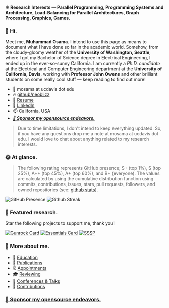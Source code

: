 #### ⚛️ Research Interests — Parallel Programming, Programming Systems and Architecture, Load-Balancing for Parallel Architectures, Graph Processing, Graphics, Games.

### :wave: Hi.
Meet me, **Muhammad Osama**. I intend to use this page as means to document what I have done so far in the academic world. Somehow, from the cloudy-gloomy weather of the **University of Washington, Seattle**, where I got my Bachelor of Science degree in Electrical Engineering, I ended up in the ever-so-sunny California. I am currently a *Ph.D. candidate* at the Electrical and Computer Engineering department at the **University of California, Davis**, working with **Professor John Owens** and other brilliant students on some really cool stuff — keep reading to find out more!

* 🎴 mosama at ucdavis dot edu
* 🔥 [github/neoblizz](https://github.com/neoblizz/neoblizz/wiki)
* :purple_heart: [Resume](https://drive.google.com/file/d/1dLBFb66X3oLZ64fU098J1tAPkoFiotyt/view?usp=sharing)
* :pushpin: [LinkedIn](https://www.linkedin.com/in/muhammado/)
* :mailbox: California, USA
* _**[🐋 Sponsor my opensource endeavors.](https://github.com/sponsors/neoblizz)**_

> Due to time limitations, I don't intend to keep everything updated. So, if you have any questions drop me a note at mosama at ucdavis dot edu. I would love to chat about anything related to my research interests.

### :sun_with_face: At glance.
> The following rating represents GitHub presence; S+ (top 1%), S (top 25%), A++ (top 45%), A+ (top 60%), and B+ (everyone). The values are calculated by using the cumulative distribution function using commits, contributions, issues, stars, pull requests, followers, and owned repositories (see: [github stats](https://github.com/anuraghazra/github-readme-stats)).

![GitHub Presence](https://github-readme-stats.vercel.app/api?username=neoblizz&count_private=true&show_icons=true&theme=dracula)
![Github Streak](https://github-readme-streak-stats.herokuapp.com/?user=neoblizz&theme=dracula)

### :mushroom: Featured research.
Star the following projects to support me, thank you!

[![Gunrock Card](https://github-readme-stats.vercel.app/api/pin?username=gunrock&repo=gunrock&theme=dracula)](https://github.com/gunrock/gunrock)
[![Essentials Card](https://github-readme-stats.vercel.app/api/pin?username=gunrock&repo=essentials&theme=dracula)](https://github.com/gunrock/essentials) 
[![SSSP](https://github-readme-stats.vercel.app/api/pin?username=gunrock&repo=sssp&theme=dracula)](https://github.com/gunrock/sssp)

### :space_invader: More about me.
- 🌱 [Education](https://github.com/neoblizz/neoblizz/wiki/Academics)
- 📝 [Publications](https://github.com/neoblizz/neoblizz/wiki/Publications)
- ⏰ [Appointments](https://github.com/neoblizz/neoblizz/wiki/Appointments)
- 🎓 [Reviewing](https://github.com/neoblizz/neoblizz/wiki/Professional-Reviewing)
- 🍍 [Conferences & Talks](https://github.com/neoblizz/neoblizz/wiki/Presentations)
- 🎉 [Contributions](https://github.com/neoblizz?tab=overview)

### [🐋 Sponsor my opensource endeavors.](https://github.com/sponsors/neoblizz)
